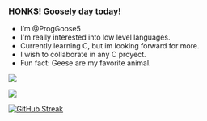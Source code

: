 ### HONKS! Goosely day today! 

- I’m @ProgGoose5
- I'm really interested into low level languages.
- Currently learning C, but im looking forward for more.
- I wish to collaborate in any C proyect.
- Fun fact: Geese are my favorite animal.

![](https://raw.githubusercontent.com/ProgGoose5/github-stats-g/60dead0aafa23f299ce43f7a831f420e1f74bd4c/generated/overview.svg?token=BMVA4IJANJYTNUK4YYYK6TLH5MNO4)

![](https://raw.githubusercontent.com/ProgGoose5/github-stats-g/master/generated/languages.svg#gh-dark-mode-only)
  
[![GitHub Streak](https://streak-stats.demolab.com/?user=ProgGoose5)](https://git.io/streak-stats#gh-dark-mode-only)

